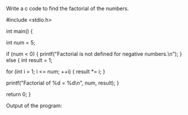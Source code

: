 Write a c code to find the factorial of the numbers.


#include <stdio.h>

int main() {
    
   int num = 5;

  
   if (num < 0) {
    printf("Factorial is not defined for negative numbers.\n");
    } 
    else
    {
    int result = 1;

  for (int i = 1; i <= num; ++i) {
  result *= i;
   }

  
  printf("Factorial of %d = %d\n", num, result);
   }
  
  return 0;
}


Output of the program:



